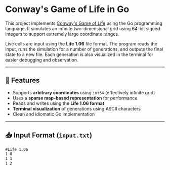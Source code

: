 # Conway's Game of Life in Go

This project implements [Conway's Game of Life](https://en.wikipedia.org/wiki/Conway%27s_Game_of_Life) using the Go programming language. It simulates an infinite two-dimensional grid using 64-bit signed integers to support extremely large coordinate ranges.

Live cells are input using the **Life 1.06** file format. The program reads the input, runs the simulation for a number of generations, and outputs the final state to a new file. Each generation is also visualized in the terminal for easier debugging and observation.

---

## 🔧 Features

- Supports **arbitrary coordinates** using `int64` (effectively infinite grid)
- Uses a **sparse map-based representation** for performance
- Reads and writes using the **Life 1.06 format**
- **Terminal visualization** of generations using ASCII characters
- Clean and idiomatic Go implementation

---

## 📥 Input Format (`input.txt`)

```txt
#Life 1.06
1 0
1 1
1 2
